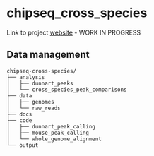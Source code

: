 # chipseq_cross_species

Link to project [website] - WORK IN PROGRESS

[website]: https://lecook.github.io/chipseq-cross-species/

## Data management
```
chipseq-cross-species/
├── analysis
│   ├── dunnart_peaks
│   └── cross_species_peak_comparisons
├── data
│   ├── genomes
│   └── raw_reads
├── docs
├── code
│   ├── dunnart_peak_calling
│   ├── mouse_peak_calling
│   └── whole_genome_alignment
└── output
```

